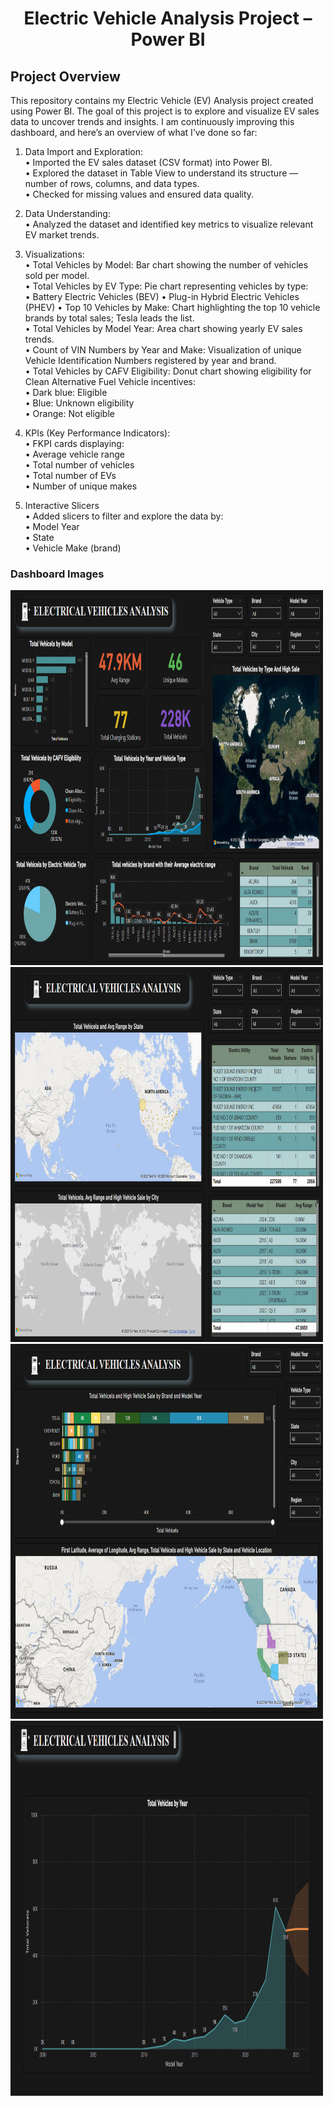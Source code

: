 <h1 align="center">Electric Vehicle Analysis Project – Power BI</h1>
<p align="center">


## Project Overview 
This repository contains my Electric Vehicle (EV) Analysis project created using Power BI. The goal of this project is to explore and visualize EV sales data to uncover trends and insights. I am continuously improving this dashboard, and here’s an overview of what I’ve done so far:<br>

1. Data Import and Exploration:<br>
• Imported the EV sales dataset (CSV format) into Power BI.<br>
• Explored the dataset in Table View to understand its structure — number of rows, columns, and data types.<br>
• Checked for missing values and ensured data quality.<br>

2. Data Understanding:<br>
• Analyzed the dataset and identified key metrics to visualize relevant EV market trends.<br>

3. Visualizations:<br>
• Total Vehicles by Model: Bar chart showing the number of vehicles sold per model.<br>
• Total Vehicles by EV Type: Pie chart representing vehicles by type:<br>
   • Battery Electric Vehicles (BEV)
   • Plug-in Hybrid Electric Vehicles (PHEV)
• Top 10 Vehicles by Make: Chart highlighting the top 10 vehicle brands by total sales; Tesla leads the list.<br>
• Total Vehicles by Model Year: Area chart showing yearly EV sales trends.<br>
• Count of VIN Numbers by Year and Make: Visualization of unique Vehicle Identification Numbers registered by year and brand.<br>
• Total Vehicles by CAFV Eligibility: Donut chart showing eligibility for Clean Alternative Fuel Vehicle incentives:<br>
   • Dark blue: Eligible <br>
   • Blue: Unknown eligibility <br>
   • Orange: Not eligible <br>


4. KPIs (Key Performance Indicators):<br>
• FKPI cards displaying:<br>
   • Average vehicle range <br>
   • Total number of vehicles <br>
   • Total number of EVs <br>
   • Number of unique makes <br>


5. Interactive Slicers<br>
• Added slicers to filter and explore the data by:<br>
   • Model Year <br>
   • State <br>
   • Vehicle Make (brand) <br>

### Dashboard Images
<img src="images/img1.png" alt="image 1" width="500" height="600"> <br>
<img src="images/img2.png" alt="image 2" width="500" height="600"> <br>
<img src="images/img3.png" alt="image 3" width="500" height="600"> <br>
<img src="images/img4.png" alt="image 4" width="500" height="600"> 
